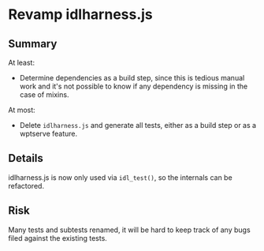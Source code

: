 # Revamp idlharness.js

## Summary

At least:
- Determine dependencies as a build step, since this is tedious manual work and it's not possible to know if any dependency is missing in the case of mixins.

At most:
- Delete `idlharness.js` and generate all tests, either as a build step or as a wptserve feature.

## Details

idlharness.js is now only used via `idl_test()`, so the internals can be refactored.

## Risk

Many tests and subtests renamed, it will be hard to keep track of any bugs filed against the existing tests.
